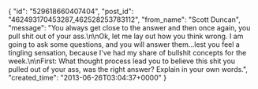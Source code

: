  {
   "id": "529618660407404",
   "post_id": "462493170453287_462528253783112",
   "from_name": "Scott Duncan",
   "message": "You always get close to the answer and then once again, you pull shit out of your ass.\n\nOk, let me lay out how you think wrong. I am going to ask some questions, and you will answer them...lest you feel a tingling sensation, because I've had my share of bullshit concepts for the week.\n\nFirst: What thought process lead you to believe this shit you pulled out of your ass, was the right answer? Explain in your own words.",
   "created_time": "2013-06-26T03:04:37+0000"
 }
